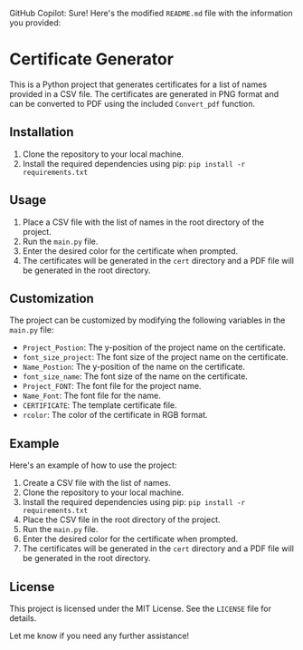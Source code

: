 GitHub Copilot: Sure! Here's the modified `README.md` file with the information you provided:

# Certificate Generator

This is a Python project that generates certificates for a list of names provided in a CSV file. The certificates are generated in PNG format and can be converted to PDF using the included `Convert_pdf` function.

## Installation

1. Clone the repository to your local machine.
2. Install the required dependencies using pip: `pip install -r requirements.txt`

## Usage

1. Place a CSV file with the list of names in the root directory of the project.
2. Run the `main.py` file.
3. Enter the desired color for the certificate when prompted.
4. The certificates will be generated in the `cert` directory and a PDF file will be generated in the root directory.

## Customization

The project can be customized by modifying the following variables in the `main.py` file:

- `Project_Postion`: The y-position of the project name on the certificate.
- `font_size_project`: The font size of the project name on the certificate.
- `Name_Postion`: The y-position of the name on the certificate.
- `font_size_name`: The font size of the name on the certificate.
- `Project_FONT`: The font file for the project name.
- `Name_Font`: The font file for the name.
- `CERTIFICATE`: The template certificate file.
- `rcolor`: The color of the certificate in RGB format.

## Example

Here's an example of how to use the project:

1. Create a CSV file with the list of names.
2. Clone the repository to your local machine.
3. Install the required dependencies using pip: `pip install -r requirements.txt`
4. Place the CSV file in the root directory of the project.
5. Run the `main.py` file.
6. Enter the desired color for the certificate when prompted.
7. The certificates will be generated in the `cert` directory and a PDF file will be generated in the root directory.

## License

This project is licensed under the MIT License. See the `LICENSE` file for details.

Let me know if you need any further assistance!